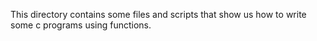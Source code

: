 This directory contains some files and scripts that show us how to write some c programs using functions.
